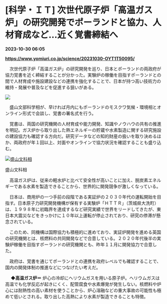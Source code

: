 # [科学・ＩＴ] 次世代原子炉「高温ガス炉」の研究開発でポーランドと協力、人材育成など…近く覚書締結へ

**2023-10-30 06:05**

**https://www.yomiuri.co.jp/science/20231030-OYT1T50095/**

　次世代原子炉「高温ガス炉」の研究開発を巡り、日本とポーランドの両政府が協力覚書を近く締結することが分かった。実験炉の稼働を目指すポーランドとの間で人材育成や施設建設などの連携を強化することで、日本が持つ高い技術力の維持・発展や普及などを促進する狙いがある。

[![](https://www.yomiuri.co.jp/media/2023/10/20231030-OYT1I50063-1.jpg)](https://www.yomiuri.co.jp/pluralphoto/20231030-OYT1I50063/)

　盛山文部科学相が、早ければ月内にもポーランドのモスクワ気候・環境相とオンライン形式で会談し、覚書の署名式を行う。

　覚書は、両国の研究機関の人材育成や能力開発、知識やノウハウの共有の推進を明記。ガス炉から取り出した熱エネルギーの貯蔵や水素製造に関する研究施設の建設協力も確認する方向だ。研究データなどの知的財産の扱いを取り決めるほか、両政府が年１回以上、対面やオンラインで協力状況を確認することも盛り込む。

[![盛山文科相](https://www.yomiuri.co.jp/media/2023/10/20231030-OYT1I50064-1.jpg)](https://www.yomiuri.co.jp/pluralphoto/20231030-OYT1I50064/)

盛山文科相

　高温ガス炉は、従来の軽水炉と比べて安全性が高いことに加え、脱炭素エネルギーである水素を製造できることから、世界的に開発競争が激しくなっている。

　日本は、商用炉の一つ手前の段階である実証炉の２０３０年代の運転開始を目指す。日本原子力研究開発機構が保有する実験炉「ＨＴＴＲ」（茨城県大洗町）は、１９９８年に初臨界を達成するなど研究実績で世界をリードしてきたが、東日本大震災などをきっかけに１０年以上運転が停止されており、研究の停滞が懸念されている。

　このため、同機構は国際協力も積極的に進めており、実証炉開発を進める英国の研究機関とは、核燃料の共同開発などで合意している。２０２０年代後半の実験炉稼働を目指すポーランドの研究機関とも、昨年１１月に開発協力で合意した。

　政府は、覚書を通じてポーランドとの連携を政府レベルでも確認することで、国内の開発体制の推進などにつなげたい考えだ。

　 **◆高温ガス炉＝** 炉心の冷却にヘリウムガスを用いる原子炉。ヘリウムガスは高温でも化学反応が起きにくく、配管腐食や水素爆発が発生しない。核燃料や炉心には耐熱性の高い素材を使うことから、炉心溶融などの重大事故の可能性も極めて低いとされる。取り出した高熱により水素が製造できることも特徴。